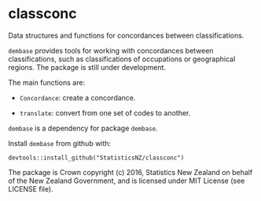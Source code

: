 
# classconc

Data structures and functions for concordances between classifications.

`dembase` provides tools for working with concordances between classifications, such as classifications of occupations or geographical regions.  The package is still under development.

The main functions are:

* `Concordance`: create a concordance.

* `translate`: convert from one set of codes to another.


`dembase` is a dependency for package `dembase`.

Install `dembase` from github with:
```{r, echo = FALSE}
devtools::install_github("StatisticsNZ/classconc")
```

The package is Crown copyright (c) 2016, Statistics New Zealand on behalf of the New Zealand Government, and is licensed under MIT License (see LICENSE file).
